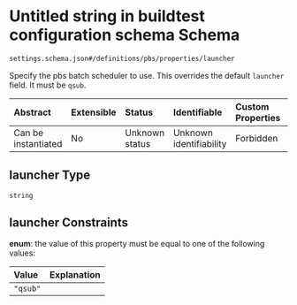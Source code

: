 # Untitled string in buildtest configuration schema Schema

```txt
settings.schema.json#/definitions/pbs/properties/launcher
```

Specify the pbs batch scheduler to use. This overrides the default `launcher` field. It must be `qsub`.

| Abstract            | Extensible | Status         | Identifiable            | Custom Properties | Additional Properties | Access Restrictions | Defined In                                                                  |
| :------------------ | :--------- | :------------- | :---------------------- | :---------------- | :-------------------- | :------------------ | :-------------------------------------------------------------------------- |
| Can be instantiated | No         | Unknown status | Unknown identifiability | Forbidden         | Allowed               | none                | [settings.schema.json*](../out/settings.schema.json "open original schema") |

## launcher Type

`string`

## launcher Constraints

**enum**: the value of this property must be equal to one of the following values:

| Value    | Explanation |
| :------- | :---------- |
| `"qsub"` |             |
